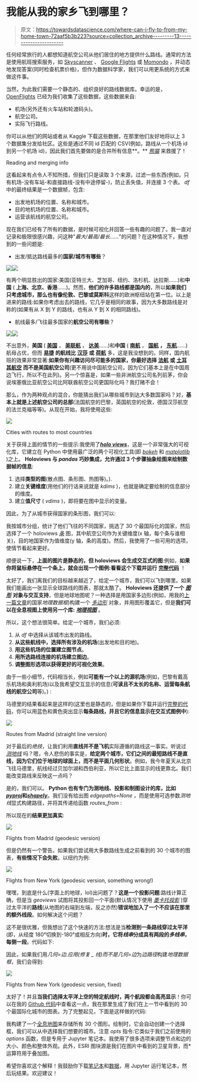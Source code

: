 # 我能从我的家乡飞到哪里？

> 原文：<https://towardsdatascience.com/where-can-i-fly-to-from-my-home-town-72aaf5b3b223?source=collection_archive---------13----------------------->

任何经常旅行的人都想知道航空公司从他们居住的地方提供什么路线。通常的方法是使用航班搜索服务，如 [Skyscanner](https://www.skyscanner.net/) 、 [Google Flights](https://www.google.com/flights) 或 [Momondo](http://momondo.com/) ，并动态地发现答案(同时检查机票价格)，但作为数据科学家，我们可以用更系统的方式来做这件事。

当然，为此我们需要一个静态的、组织良好的路线数据库。幸运的是， [OpenFlights](https://openflights.org/data.html) 已经为我们收集了这些数据，这些数据来自:

*   机场(另外还有火车站和轮渡码头)。
*   航空公司。
*   实际飞行路线。

你可以从他们的网站或者从 Kaggle 下载这些数据，在那里他们友好地将以上 3 个数据集分发给社区。这些是通过不同 id 匹配的 CSV(例如，路线从一个机场 id 到另一个机场 id)，因此我们首先要做的是合并所有信息**。** [*熊猫*](https://pandas.pydata.org/) 来救援了！

Reading and merging info

这看起来有点令人不知所措，但我们只是读取 3 个来源，过滤一些东西(例如，只有机场-没有车站-和直接路线-没有中途停留-)，防止丢失值，并连接 3 个表。 *df* 中的最终结果是一个数据帧，包含:

*   出发地机场的位置、名称和城市。
*   目的地机场的位置、名称和城市。
*   运营该航线的航空公司。

现在我们已经有了所有的数据，是时候可视化并回答一些有趣的问题了。我一直对记录和极限很感兴趣，问这种"*最大/最高/最长……*"的问题？在这种情况下，我想到的一些问题是:

*   出发/抵达路线最多的**国家/城市有哪些**？

![](img/3c58f1e1e825c8cb6583fa7af890fb05.png)![](img/d5b2c1c8d3ece6fb87bcda3b1e38f593.png)

有两个明显胜出的国家:美国(亚特兰大、芝加哥、纽约、洛杉机、达拉斯……)和**中国** ( **上海、北京、香港**……)。然而，**他们的许多路线都是国内的**，所以**如果我们只考虑城市，那么也有像伦敦、巴黎或莫斯科**这样的欧洲枢纽站在第一位。以上是进来的路线:如果你考虑出去的路线，它几乎是相同的故事，因为大多数路线是对称的(如果有从 X 到 Y 的路线，也有从 Y 到 X 的相同路线)。

*   航线最多/飞往最多国家的**航空公司有哪些**？

![](img/73249ab88b8eac1c1582e888180aff4e.png)![](img/ce551ed97cc1c77b9f9a41400f768016.png)

不出意外，**美国** ( [**美国**](http://www.aa.com/) ， [**美联航**](https://www.united.com/) ， [**达美**](http://es.delta.com/)……)和**中国** ( [**南航**](http://www.flychinasouthern.com/) ， [**国航**](http://www.airchina.es/es/index.html) **，** [**东航**](http://global.ceair.com/)……)航母占优，但而 [**易捷**](http://www.easyjet.com/) **的航线比** [**汉莎**](http://www.lufthansa.com/es/es/homepage) **或** [**荷航**](http://www.klm.com/) 多，这是我没想到的。同样，国内航班的效果非常显著:**如果你有兴趣访问尽可能多的国家，你最好选择** [**法航**](http://www.airfrance.com/) **或** [**土耳其航空**](http://www.turkishairlines.com/) **而不是美国航空公司**(更不用说中国航空公司，因为它们基本上是在中国周边飞行，所以不在此列)。另一个惊喜是，如果一些非洲航空公司名列前茅，你会说埃塞俄比亚航空公司比阿联酋航空公司更国际化吗？我打赌不会！

那么，作为两种观点的混合，你能猜出我们从哪些城市到达大多数国家吗？对，**基本上就是上述航空公司的总部**(法国航空的巴黎，英国航空的伦敦，德国汉莎航空的法兰克福等等)。从现在开始，我将使用这些:

![](img/0cd6b908769cd1820f7633ec1a741b0c.png)

Cities with routes to most countries

关于获得上面的情节的一些提示:我使用了[***holo views***](http://holoviews.org/)，这是一个非常强大的可视化库，它建立在 Python 中使用最广泛的两个可视化工具(即 [*bokeh*](http://bokeh.pydata.org/) 和 [*matplotlib*](http://matplotlib.org/) )之上。 **Holoviews 与 *pandas* 巧妙集成，允许通过 3 个步骤抽象绘图来绘制数据帧的信息**:

1.  选择**类型的图**(散点图、条形图、热图等)。).
2.  建立**关键维度**(用他们的行话来说就是 *kdims* )，也就是确定要绘制的信息部分的维度。
3.  建立**值尺寸** ( *vdims* )，即将要在图中显示的变量。

因此，为了从城市获得国家的条形图，我们可以:

我按城市分组，统计了他们飞往的不同国家，挑选了 30 个最国际化的国家，然后选择了一个 holoviews [*条*](http://holoviews.org/reference/elements/bokeh/Bars.html#bokeh-gallery-bars) 图，其中航空公司作为关键维度(x 轴，每个条与谁相关)，目的地国家作为值维度(y 轴，条的高度)。然后，我使用了一些可用的选项，使情节看起来更好。

顺便说一下，**上面的图片是静态的，但 holoviews 会生成交互式的图**:例如，**如果你将鼠标悬停在一个条上，就会出现一个图例:看看这个下载并运行** [**完整代码**](https://github.com/jorloplaz/travel_stories/blob/master/flights.ipynb) ！

太好了，我们离我们的目标越来越近了，给定一个城市，我们可以飞到哪里。如果我们能画出一张显示全球路线的图表，那就太酷了。 **Holoviews 还提供了一个** [***图形***](http://holoviews.org/reference/elements/bokeh/Graph.html#bokeh-gallery-graph) **对象与交互支持**，但是地球地图呢？一种选择是用国家多边形(例如，用我的[上一篇文章](https://medium.com/@jorloplaz/youre-always-travelling-anywhere-you-haven-t-been-to-yet-96608c3b402c)的国家*地理数据框*)构建一个 [*多边形*](http://holoviews.org/reference/elements/bokeh/Polygons.html#bokeh-gallery-polygons) 对象，并用图形覆盖它，但是**我们可以在全息视图上使用另一个库:** [***地理视图***](http://geo.holoviews.org/) 。

所以，这个想法很简单。给定一个城市，我们必须:

1.  从 *df* 中选择从该城市出发的路线。
2.  **从这些航线中，选择所有涉及的机场**(出发地和目的地)。
3.  **用这些机场的位置建立图节点**。
4.  **用所选路线连接的机场建立图边**。
5.  **调整图形选项以获得更好的可视化效果**。

由于一些小细节，代码相当长，例如**可能有一个以上的源机场**(例如，巴黎有戴高乐机场和奥利机场)以及我希望交互显示的信息(**可读且不太长的名称、运营每条航线的航空公司**等)。) :

马德里的结果看起来是这样的(这里也是静态的，但是如果你下载并运行[完整的代码](https://github.com/jorloplaz/travel_stories/blob/master/flights.ipynb)，你可以用蓝色和黄色突出显示**每条路线，并且它的信息显示在交互式图例中**):

![](img/838a7eedbdcebb77d74aa4d16f26165b.png)

Routes from Madrid (straight line version)

对于最后的*绝技*，让我们利用**直线并不是飞机**实际遵循的路线这一事实。听说过 [*测地线*](https://en.wikipedia.org/wiki/Geodesic) 吗？嗯，令人悲伤的事实是，**给定两个城市，它们之间的最短路线不是直线，因为它们位于地球的球面上，而不是平面几何形状**。例如，我今年夏天从北京飞往马德里，航线经过贝加尔湖和西伯利亚，所以它比上面显示的线更靠北。我们能改变路线来反映这一点吗？

是的，我们可以。 **Python 也有专门为测地线、投影和制图设计的库，比如**[***pyproj***](https://github.com/jswhit/pyproj)**和**[***shapely***](https://github.com/Toblerity/Shapely)。我们没有给出图 *edgepaths=None* ，而是使用可选参数*测地线*显式构建路径，并将其传递给函数 *routes_from* :

所以现在的**结果更加真实**:

![](img/8cef6adf0a3fe194eab95f875a68b36d.png)

Flights from Madrid (geodesic version)

但是仍然有一个警告。如果我们尝试用大多数路线生成之前看到的 30 个城市的图表，**有些情况下会失败**。以纽约为例:

![](img/80ab1e08218a952c65599cfcc88bfc42.png)

Flights from New York (geodesic version, something wrong!)

嘿嘿，到底是什么(字面上的地球，lol)出问题了？**这是一个投影问题**:路线计算正确，但是当 *geoviews* 试图将其投影回一个平面(默认情况下使用 [*墨卡托投影*](https://en.wikipedia.org/wiki/Mercator_projection) )穿过太平洋的**路线**(从地图的右端到左端，反之亦然)**错误地加入了一个不应该在那里的额外线段**。如何解决这个问题？

这不是很优雅，但我想出了这个快速的方法:想法是当**检测到一条路线穿过太平洋**(即，从经度 180°切换到-180°或相反方向)**时，它将*线串*分成具有两段的*多线串*，每侧一段**。代码如下:

因此，如果我们用*几何=边.应用(修复 _ 线)*而不是*几何=边*为*边路径*构建*地理数据框*，我们会得到:

![](img/3958fd916bc5a2760119bf1ed74f33f2.png)

Flights from New York (geodesic version, fixed)

太好了！并且**当我们选择太平洋上空的特定航线时，两个航段都会高亮显示**！你可以在我的 [Github 代码](https://github.com/jorloplaz/travel_stories/blob/master/flights.ipynb)中查看这一点，我在那里生成了我们在上一节中看到的 30 个最国际化城市的图表。为了完整起见，下面是这样做的代码:

我构建了一个[全息地图](http://holoviews.org/reference/containers/bokeh/HoloMap.html)来存储所有 30 个图形。绘制时，它会自动创建一个选择框，我们可以从中选择我们想要的城市。注意 *opts* 指令:它类似于我们之前使用的 *options* 函数，但是专用于 Jupyter 笔记本。我使用了很多选项来调整节点和边的大小、颜色和整体外观。此外，ESRI 图块源是我们在图片中看到的卫星背景，而*运算符用于叠加图。

希望你喜欢这个解释！我鼓励你下载[笔记本](https://github.com/jorloplaz/travel_stories/blob/master/flights.ipynb)和[数据](https://github.com/jorloplaz/travel_stories/tree/master/data)，用 Jupyter 运行笔记本，然后玩结果。欢迎建议！
